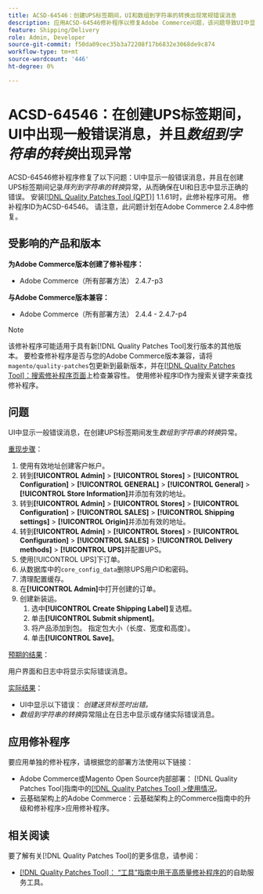 ```yaml
---
title: ACSD-64546：创建UPS标签期间，UI和数组到字符串的转换出现常规错误消息
description: 应用ACSD-64546修补程序以修复Adobe Commerce问题，该问题导致UI中显示一般错误消息，并且在创建UPS标签期间记录阵列到字符串转换异常。 该修补程序可确保UI和日志中显示正确的错误。
feature: Shipping/Delivery
role: Admin, Developer
source-git-commit: f50da09cec35b3a72208f17b6832e3068de9c874
workflow-type: tm+mt
source-wordcount: '446'
ht-degree: 0%

---
```



# ACSD-64546：在创建UPS标签期间，UI中出现一般错误消息，并且&#x200B;*数组到字符串的转换*&#x200B;出现异常

ACSD-64546修补程序修复了以下问题：UI中显示一般错误消息，并且在创建UPS标签期间记录&#x200B;*阵列到字符串的转换*&#x200B;异常，从而确保在UI和日志中显示正确的错误。 安装[[!DNL Quality Patches Tool (QPT)]](/help/tools/quality-patches-tool/quality-patches-tool-to-self-serve-quality-patches.md) 1.1.61时，此修补程序可用。 修补程序ID为ACSD-64546。 请注意，此问题计划在Adobe Commerce 2.4.8中修复。

## 受影响的产品和版本

**为Adobe Commerce版本创建了修补程序：**
* Adobe Commerce（所有部署方法） 2.4.7-p3

**与Adobe Commerce版本兼容：**
* Adobe Commerce（所有部署方法） 2.4.4 - 2.4.7-p4

>[!NOTE]
>
>该修补程序可能适用于具有新[!DNL Quality Patches Tool]发行版本的其他版本。 要检查修补程序是否与您的Adobe Commerce版本兼容，请将`magento/quality-patches`包更新到最新版本，并在[[!DNL Quality Patches Tool]：搜索修补程序页面](https://experienceleague.adobe.com/tools/commerce-quality-patches/index.html?lang=zh-Hans)上检查兼容性。 使用修补程序ID作为搜索关键字来查找修补程序。

## 问题

UI中显示一般错误消息，在创建UPS标签期间发生&#x200B;*数组到字符串的转换*&#x200B;异常。

<u>重现步骤</u>：

1. 使用有效地址创建客户帐户。
1. 转到&#x200B;**[!UICONTROL Admin]** > **[!UICONTROL Stores]** > **[!UICONTROL Configuration]** > **[!UICONTROL GENERAL]** > **[!UICONTROL General]** > **[!UICONTROL Store Information]**&#x200B;并添加有效的地址。
1. 转到&#x200B;**[!UICONTROL Admin]** > **[!UICONTROL Stores]** > **[!UICONTROL Configuration]** > **[!UICONTROL SALES]** > **[!UICONTROL Shipping settings]** > **[!UICONTROL Origin]**&#x200B;并添加有效的地址。
1. 转到&#x200B;**[!UICONTROL Admin]** > **[!UICONTROL Stores]** > **[!UICONTROL Configuration]** > **[!UICONTROL SALES]** > **[!UICONTROL Delivery methods]** > **[!UICONTROL UPS]**&#x200B;并配置UPS。
1. 使用[!UICONTROL UPS]下订单。
1. 从数据库中的`core_config_data`删除UPS用户ID和密码。
1. 清理配置缓存。
1. 在&#x200B;**[!UICONTROL Admin]**&#x200B;中打开创建的订单。
1. 创建新装运。
   1. 选中&#x200B;**[!UICONTROL Create Shipping Label]**&#x200B;复选框。
   1. 单击&#x200B;**[!UICONTROL Submit shipment]**。
   1. 将产品添加到包。 指定包大小（长度、宽度和高度）。
   1. 单击&#x200B;**[!UICONTROL Save]**。

<u>预期的结果</u>：

用户界面和日志中将显示实际错误消息。

<u>实际结果</u>：

* UI中显示以下错误：
  *创建送货标签时出错。*
* *数组到字符串的转换*&#x200B;异常阻止在日志中显示或存储实际错误消息。

## 应用修补程序

要应用单独的修补程序，请根据您的部署方法使用以下链接：
* Adobe Commerce或Magento Open Source内部部署： [!DNL Quality Patches Tool]指南中的[[!DNL Quality Patches Tool] >使用情况](/help/tools/quality-patches-tool/usage.md)。
* 云基础架构上的Adobe Commerce：云基础架构上的Commerce指南中的升级和修补程序>应用修补程序。

## 相关阅读

要了解有关[!DNL Quality Patches Tool]的更多信息，请参阅：
* [[!DNL Quality Patches Tool]： “工具”指南中用于高质量修补程序的](/help/tools/quality-patches-tool/quality-patches-tool-to-self-serve-quality-patches.md)的自助服务工具。

